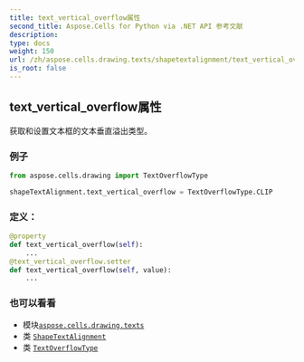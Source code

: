 ```yaml
---
title: text_vertical_overflow属性
second_title: Aspose.Cells for Python via .NET API 参考文献
description:
type: docs
weight: 150
url: /zh/aspose.cells.drawing.texts/shapetextalignment/text_vertical_overflow/
is_root: false
---
```

## text_vertical_overflow属性

获取和设置文本框的文本垂直溢出类型。

### 例子

```python
from aspose.cells.drawing import TextOverflowType

shapeTextAlignment.text_vertical_overflow = TextOverflowType.CLIP

```
### 定义：
```python
@property
def text_vertical_overflow(self):
    ...
@text_vertical_overflow.setter
def text_vertical_overflow(self, value):
    ...
```

### 也可以看看
* 模块[`aspose.cells.drawing.texts`](../../)
* 类 [`ShapeTextAlignment`](/cells/python-net/zh/aspose.cells.drawing.texts/shapetextalignment)
* 类 [`TextOverflowType`](/cells/python-net/zh/aspose.cells.drawing/textoverflowtype)
